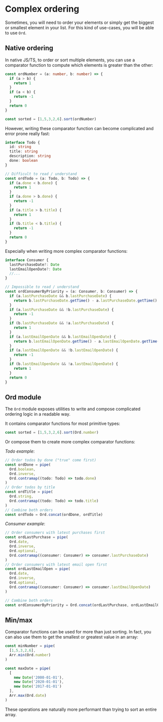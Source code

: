 # Complex ordering

Sometimes, you will need to order your elements or simply get the biggest or smallest element in your list.
For this kind of use-cases, you will be able to use `Ord`.

## Native ordering

In native JS/TS, to order or sort multiple elements, you can use a comparator function to compute which elements is greater than the other:

```ts
const ordNumber = (a: number, b: number) => {
  if (a > b) {
    return 1
  }
  if (a < b) {
    return -1
  }
  return 0
}

const sorted = [1,5,3,2,6].sort(ordNumber)
```

However, writing these comparator function can become complicated and error prone really fast:

```ts
interface Todo {
  id: string
  title: string
  description: string
  done: boolean
}

// Difficult to read / understand
const ordTodo = (a: Todo, b: Todo) => {
  if (a.done < b.done) {
    return 1
  }
  if (a.done > b.done) {
    return -1
  }
  if (a.title > b.title) {
    return 1
  }
  if (b.title < b.title) {
    return -1
  }
  return 0
}
```

Especially when writing more complex comparator functions:

```ts
interface Consumer {
  lastPurchaseDate?: Date
  lastEmailOpenDate?: Date
  //...
}

// Impossible to read / understand
const ordConsumerByPriority = (a: Consumer, b: Consumer) => {
  if (a.lastPurchaseDate && b.lastPurchaseDate) {
    return b.lastPurchaseDate.getTime() - a.lastPurchaseDate.getTime()
  }
  if (a.lastPurchaseDate && !b.lastPurchaseDate) {
    return -1
  }
  if (b.lastPurchaseDate && !a.lastPurchaseDate) {
    return 1
  }
  if (a.lastEmailOpenDate && b.lastEmailOpenDate) {
    return b.lastEmailOpenDate.getTime() - a.lastEmailOpenDate.getTime()
  }
  if (a.lastEmailOpenDate && !b.lastEmailOpenDate) {
    return -1
  }
  if (b.lastEmailOpenDate && !a.lastEmailOpenDate) {
    return 1
  }
  return 0
}
```

## Ord module

The `Ord` module exposes utilities to write and compose complicated ordering logic in a readable way.

It contains comparator functions for most primitive types:

```ts
const sorted = [1,5,3,2,6].sort(Ord.number)
```

Or compose them to create more complex comparator functions:

*Todo example*:

```ts
// Order todos by done ("true" come first)
const ordDone = pipe(
  Ord.boolean,
  Ord.inverse,
  Ord.contramap((todo: Todo) => todo.done)
)
// Order todos by title
const ordTitle = pipe(
  Ord.string,
  Ord.contramap((todo: Todo) => todo.title)
)
// Combine both orders
const ordTodo = Ord.concat(ordDone, ordTitle)
```

*Consumer example*:

```ts
// Order consumers with latest purchases first
const ordLastPurchase = pipe(
  Ord.date,
  Ord.inverse,
  Ord.optional,
  Ord.contramap((consumer: Consumer) => consumer.lastPurchaseDate)
)
// Order consumers with latest email open first
const ordLastEmailOpen = pipe(
  Ord.date,
  Ord.inverse,
  Ord.optional,
  Ord.contramap((consumer: Consumer) => consumer.lastEmailOpenDate)
)

// Combine both orders
const ordConsumerByPriority = Ord.concat(ordLastPurchase, ordLastEmailOpen)
```

## Min/max

Comparator functions can be used for more than just sorting. In fact, you can also use them to get the smallest or greatest value in an array:

```ts
const minNumber = pipe(
  [1,5,3,2,6],
  Arr.min(Ord.number)
)

const maxDate = pipe(
  [
    new Date('2000-01-01'),
    new Date('2020-01-01'),
    new Date('2017-01-01')
  ],
  Arr.max(Ord.date)
)
```

These operations are naturally more performant than trying to sort an entire array.

